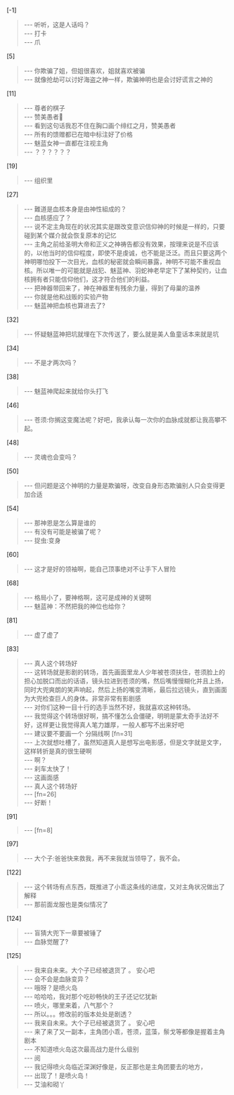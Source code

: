 
[-1] 
>--- 听听，这是人话吗？<br>
>--- 打卡<br>
>--- 爪<br>

[5] 
>--- 你欺骗了姐，但姐很喜欢，姐就喜欢被骗<br>
>--- 就像抢劫可以讨好海盗之神一样，欺骗神明也是会讨好谎言之神的<br>

[11] 
>--- 尊者的棋子<br>
>--- 赞美愚者🧐<br>
>--- 看到这句话我忍不住在胸口画个绯红之月，赞美愚者<br>
>--- 所有的馈赠都已在暗中标注好了价格<br>
>--- 魅蓝女神一直都在注视主角<br>
>--- ？？？？？？<br>

[19] 
>--- 组织里<br>

[27] 
>--- 難道是血核本身是由神性組成的？<br>
>--- 血核感应了？<br>
>--- 说不定主角现在的状况其实是跟改变意识信仰神的时候是一样的，只要碰到某个媒介就会恢复原本的记忆<br>
>--- 主角之前给圣明大帝和正义之神祷告都没有效果，按理来说是不应该的，以他当时的信仰程度，即使不是虔诚，也不能是泛泛。而且只要这两个神明哪怕投下一次目光，血核的秘密就会瞬间暴露，神明不可能不重视血核。所以唯一的可能就是战犯、魅蓝神、羽蛇神老早定下了某种契约，让血核拥有者只能信仰他们，这才符合他们的利益。<br>
>--- 把神器带回来了，神在神器里有残余力量，得到了母巢的温养<br>
>--- 你就是他和战贩的实验产物<br>
>--- 魅蓝神把血核也算进去了?<br>

[32] 
>--- 怀疑魅蓝神把坑就埋在下次传送了，要么就是美人鱼童话本来就是坑<br>

[34] 
>--- 不是才两次吗？<br>

[38] 
>--- 魅蓝神爬起来就给你头打飞<br>

[46] 
>--- 苍须:你搁这变魔法呢？好吧，我承认每一次你的血脉成就都让我高攀不起。<br>

[48] 
>--- 灵魂也会变吗？<br>

[50] 
>--- 但问题是这个神明的力量是欺骗呀，改变自身形态欺骗别人只会变得更加合适<br>

[54] 
>--- 那神恩是怎么算是谁的<br>
>--- 有没有可能是被骗了呢？<br>
>--- 捉虫:变身<br>

[60] 
>--- 这才是好的领袖啊，能自己顶事绝对不让手下人冒险<br>

[68] 
>--- 格局小了，要神格啊，这可是成神的关键啊<br>
>--- 魅蓝神：不然把我的神位也给你？<br>

[81] 
>--- 虚了虚了<br>

[83] 
>--- 真人这个转场好<br>
>--- 这转场就是影剧的转场，首先画面里龙人少年被苍须扶住，苍须脸上的担心加脱口而出的话语，镜头拉进到苍须的嘴，然后嘴慢慢糊化并且上扬，同时大兜爽朗的笑声响起，然后上扬的嘴变清晰，最后拉远镜头，直到画面为大兜检查巨人的身体。非常非常有影剧感<br>
>--- 对你们这种一目十行的选手当然不好，我就喜欢这种转场。<br>
>--- 我觉得这个转场很好啊，搞不懂怎么会僵硬，明明是蒙太奇手法好不好，这样更让我觉得真人笔力雄厚，一般人都写不出来好吧<br>
>--- 建议要不要画一个 分隔线啊  [fn=31]<br>
>--- 上次就想吐槽了，虽然知道真人是想写出电影感，但是文字就是文字，这样转折是真的很生硬啊<br>
>--- 啊？<br>
>--- 刹车太快了！<br>
>--- 这画面感<br>
>--- 真人这个转场好<br>
>--- [fn=26]<br>
>--- 好断！<br>

[91] 
>--- [fn=8]<br>

[97] 
>--- 大个子:爸爸快来救我，再不来我就当领导了，我不会。<br>

[122] 
>--- 这个转场有点东西，既推进了小乖这条线的进度，又对主角状况做出了解释<br>
>--- 那前面龙服也是类似情况了<br>

[124] 
>--- 盲猜大兜下一章要被锤了<br>
>--- 血脉觉醒了?<br>

[125] 
>--- 我来自未来。大个子已经被退货了 。 安心吧<br>
>--- 会不会是血脉变异？<br>
>--- 哦呀？是喷火岛<br>
>--- 哈哈哈，我对那个吃砂畅快的王子还记忆犹新<br>
>--- 喷火，哪里来着，八气那个？<br>
>--- 所以。。。修改前的版本处处是剧透？<br>
>--- 我来自未来。大个子已经被退货了 。 安心吧<br>
>--- 来了来了又一副本，主角团小乖，苍须，蓝藻，鬃戈等都像是握着主角剧本<br>
>--- 不知道喷火岛这次最高战力是什么级别<br>
>--- 阅<br>
>--- 我记得喷火岛临近深渊好像是，反正那也是主角团要去的地方，<br>
>--- 出现了！是喷火岛！<br>
>--- 艾油和砌丫<br>
